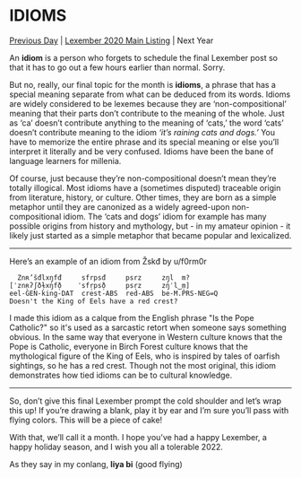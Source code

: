 # IDIOMS
[Previous Day](30) | [Lexember 2020 Main Listing](../../toc_lex21) | Next Year

An **idiom** is a person who forgets to schedule the final Lexember post so that it has to go out a few hours earlier than normal. Sorry.

But no, really, our final topic for the month is **idioms**, a phrase that has a special meaning separate from what can be deduced from its words. Idioms are widely considered to be lexemes because they are ‘non-compositional’ meaning that their parts don’t contribute to the meaning of the whole. Just as ‘ca’ doesn’t contribute anything to the meaning of ‘cats,’ the word ‘cats’ doesn’t contribute meaning to the idiom _‘it’s raining cats and dogs.’_ You have to memorize the entire phrase and its special meaning or else you’ll interpret it literally and be very confused. Idioms have been the bane of language learners for millenia.

Of course, just because they’re non-compositional doesn’t mean they’re totally illogical. Most idioms have a (sometimes disputed) traceable origin from literature, history, or culture. Other times, they are born as a simple metaphor until they are canonized as a widely agreed-upon non-compositional idiom. The ‘cats and dogs’ idiom for example has many possible origins from history and mythology, but - in my amateur opinion - it likely just started as a simple metaphor that became popular and lexicalized.

-----

Here’s an example of an idiom from Žskđ by u/f0rm0r

```
  Znʀ’šđlxŋfđ     sfrpsđ     psrz     zŋl  m?
[ˈznʀ̩ʔʃðɫ̩xŋ̍fð̩    ˈsfr̩psð̩     psr̩z     zŋ̍ˈl‿m̩]
eel-GEN-king-DAT  crest-ABS  red-ABS  be-M.PRS-NEG=Q
Doesn't the King of Eels have a red crest?
```

I made this idiom as a calque from the English phrase "Is the Pope Catholic?" so it's used as a sarcastic retort when someone says something obvious. In the same way that everyone in Western culture knows that the Pope is Catholic, everyone in Birch Forest culture knows that the mythological figure of the King of Eels, who is inspired by tales of oarfish sightings, so he has a red crest. Though not the most original, this idiom demonstrates how tied idioms can be to cultural knowledge.

-----

So, don’t give this final Lexember prompt the cold shoulder and let’s wrap this up! If you’re drawing a blank, play it by ear and I’m sure you’ll pass with flying colors. This will be a piece of cake!

With that, we’ll call it a month. I hope you’ve had a happy Lexember, a happy holiday season, and I wish you all a tolerable 2022.

As they say in my conlang,
**liya bi** (good flying)
